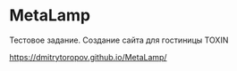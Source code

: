 # MetaLamp
Тестовое задание. Создание сайта для гостиницы TOXIN

https://dmitrytoropov.github.io/MetaLamp/
